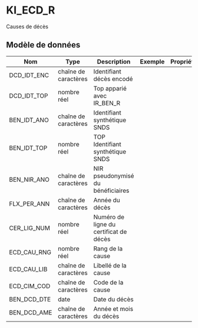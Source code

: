 # KI_ECD_R

Causes de décès


## Modèle de données

|Nom|Type|Description|Exemple|Propriétés|
|-|-|-|-|-|
|DCD_IDT_ENC|chaîne de caractères|Identifiant décès encodé|||
|DCD_IDT_TOP|nombre réel|Top apparié avec IR_BEN_R|||
|BEN_IDT_ANO|chaîne de caractères|Identifiant synthétique SNDS|||
|BEN_IDT_TOP|nombre réel|TOP Identifiant synthétique SNDS|||
|BEN_NIR_ANO|chaîne de caractères|NIR pseudonymisé du bénéficiaires|||
|FLX_PER_ANN|chaîne de caractères|Année du décès|||
|CER_LIG_NUM|nombre réel|Numéro de ligne du certificat de décès|||
|ECD_CAU_RNG|nombre réel|Rang de la cause|||
|ECD_CAU_LIB|chaîne de caractères|Libellé de la cause|||
|ECD_CIM_COD|chaîne de caractères|Code de la cause|||
|BEN_DCD_DTE|date|Date du décès|||
|BEN_DCD_AME|chaîne de caractères|Année et mois du décès|||
